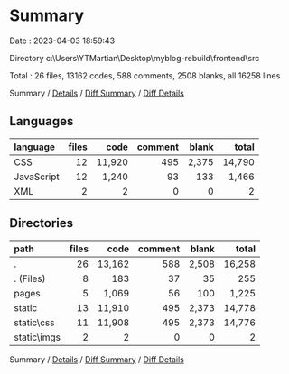 # Summary

Date : 2023-04-03 18:59:43

Directory c:\\Users\\YTMartian\\Desktop\\myblog-rebuild\\frontend\\src

Total : 26 files,  13162 codes, 588 comments, 2508 blanks, all 16258 lines

Summary / [Details](details.md) / [Diff Summary](diff.md) / [Diff Details](diff-details.md)

## Languages
| language | files | code | comment | blank | total |
| :--- | ---: | ---: | ---: | ---: | ---: |
| CSS | 12 | 11,920 | 495 | 2,375 | 14,790 |
| JavaScript | 12 | 1,240 | 93 | 133 | 1,466 |
| XML | 2 | 2 | 0 | 0 | 2 |

## Directories
| path | files | code | comment | blank | total |
| :--- | ---: | ---: | ---: | ---: | ---: |
| . | 26 | 13,162 | 588 | 2,508 | 16,258 |
| . (Files) | 8 | 183 | 37 | 35 | 255 |
| pages | 5 | 1,069 | 56 | 100 | 1,225 |
| static | 13 | 11,910 | 495 | 2,373 | 14,778 |
| static\\css | 11 | 11,908 | 495 | 2,373 | 14,776 |
| static\\imgs | 2 | 2 | 0 | 0 | 2 |

Summary / [Details](details.md) / [Diff Summary](diff.md) / [Diff Details](diff-details.md)